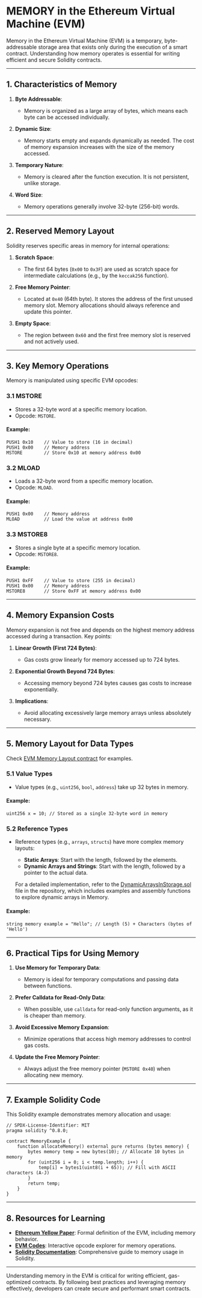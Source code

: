 # **MEMORY in the Ethereum Virtual Machine (EVM)**

Memory in the Ethereum Virtual Machine (EVM) is a temporary, byte-addressable storage area that exists only during the execution of a smart contract. Understanding how memory operates is essential for writing efficient and secure Solidity contracts.

---

## **1. Characteristics of Memory**

1. **Byte Addressable**:
   - Memory is organized as a large array of bytes, which means each byte can be accessed individually.

2. **Dynamic Size**:
   - Memory starts empty and expands dynamically as needed. The cost of memory expansion increases with the size of the memory accessed.

3. **Temporary Nature**:
   - Memory is cleared after the function execution. It is not persistent, unlike storage.

4. **Word Size**:
   - Memory operations generally involve 32-byte (256-bit) words.

---

## **2. Reserved Memory Layout**

Solidity reserves specific areas in memory for internal operations:

1. **Scratch Space**:
   - The first 64 bytes (`0x00` to `0x3F`) are used as scratch space for intermediate calculations (e.g., by the `keccak256` function).

2. **Free Memory Pointer**:
   - Located at `0x40` (64th byte). It stores the address of the first unused memory slot. Memory allocations should always reference and update this pointer.

3. **Empty Space**:
   - The region between `0x60` and the first free memory slot is reserved and not actively used.

---

## **3. Key Memory Operations**

Memory is manipulated using specific EVM opcodes:

### **3.1 MSTORE**
- Stores a 32-byte word at a specific memory location.
- Opcode: `MSTORE`.

#### Example:
```assembly
PUSH1 0x10    // Value to store (16 in decimal)
PUSH1 0x00    // Memory address
MSTORE        // Store 0x10 at memory address 0x00
```

### **3.2 MLOAD**
- Loads a 32-byte word from a specific memory location.
- Opcode: `MLOAD`.

#### Example:
```assembly
PUSH1 0x00    // Memory address
MLOAD         // Load the value at address 0x00
```

### **3.3 MSTORE8**
- Stores a single byte at a specific memory location.
- Opcode: `MSTORE8`.

#### Example:
```assembly
PUSH1 0xFF    // Value to store (255 in decimal)
PUSH1 0x00    // Memory address
MSTORE8       // Store 0xFF at memory address 0x00
```

---

## **4. Memory Expansion Costs**

Memory expansion is not free and depends on the highest memory address accessed during a transaction. Key points:

1. **Linear Growth (First 724 Bytes)**:
   - Gas costs grow linearly for memory accessed up to 724 bytes.

2. **Exponential Growth Beyond 724 Bytes**:
   - Accessing memory beyond 724 bytes causes gas costs to increase exponentially.

3. **Implications**:
   - Avoid allocating excessively large memory arrays unless absolutely necessary.

---

## **5. Memory Layout for Data Types**

Check [EVM Memory Layout contract](../../../src/memory/MemoryLayout.sol) for examples.
### **5.1 Value Types**
- Value types (e.g., `uint256`, `bool`, `address`) take up 32 bytes in memory.

#### Example:
```solidity
uint256 x = 10; // Stored as a single 32-byte word in memory
```

### **5.2 Reference Types**
- Reference types (e.g., `arrays`, `structs`) have more complex memory layouts:
  - **Static Arrays**: Start with the length, followed by the elements.
  - **Dynamic Arrays and Strings**: Start with the length, followed by a pointer to the actual data.
  
  For a detailed implementation, refer to the [DynamicArraysInStorage.sol](../../../src/memory/DynamicArraysInMemory.sol) file in the repository, which includes examples and assembly functions to explore dynamic arrays in Memory.

#### Example:
```solidity
string memory example = "Hello"; // Length (5) + Characters (bytes of 'Hello')
```

---

## **6. Practical Tips for Using Memory**

1. **Use Memory for Temporary Data**:
   - Memory is ideal for temporary computations and passing data between functions.

2. **Prefer Calldata for Read-Only Data**:
   - When possible, use `calldata` for read-only function arguments, as it is cheaper than memory.

3. **Avoid Excessive Memory Expansion**:
   - Minimize operations that access high memory addresses to control gas costs.

4. **Update the Free Memory Pointer**:
   - Always adjust the free memory pointer (`MSTORE 0x40`) when allocating new memory.

---

## **7. Example Solidity Code**

This Solidity example demonstrates memory allocation and usage:

```solidity
// SPDX-License-Identifier: MIT
pragma solidity ^0.8.0;

contract MemoryExample {
    function allocateMemory() external pure returns (bytes memory) {
        bytes memory temp = new bytes(10); // Allocate 10 bytes in memory
        for (uint256 i = 0; i < temp.length; i++) {
            temp[i] = bytes1(uint8(i + 65)); // Fill with ASCII characters (A-J)
        }
        return temp;
    }
}
```

---

## **8. Resources for Learning**

- **[Ethereum Yellow Paper](https://ethereum.github.io/yellowpaper/)**: Formal definition of the EVM, including memory behavior.
- **[EVM Codes](https://www.evm.codes/)**: Interactive opcode explorer for memory operations.
- **[Solidity Documentation](https://docs.soliditylang.org/)**: Comprehensive guide to memory usage in Solidity.

---

Understanding memory in the EVM is critical for writing efficient, gas-optimized contracts. By following best practices and leveraging memory effectively, developers can create secure and performant smart contracts.

